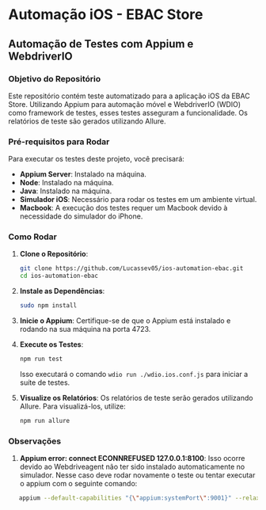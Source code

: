 # Automação iOS - EBAC Store

## Automação de Testes com Appium e WebdriverIO

### Objetivo do Repositório

Este repositório contém teste automatizado para a aplicação iOS da EBAC Store. Utilizando Appium para automação móvel e WebdriverIO (WDIO) como framework de testes, esses testes asseguram a funcionalidade. Os relatórios de teste são gerados utilizando Allure.

### Pré-requisitos para Rodar

Para executar os testes deste projeto, você precisará:

- **Appium Server**: Instalado na máquina.
- **Node**: Instalado na máquina.
- **Java**: Instalado na máquina.
- **Simulador iOS**: Necessário para rodar os testes em um ambiente virtual.
- **Macbook**: A execução dos testes requer um Macbook devido à necessidade do simulador do iPhone.

### Como Rodar

1. **Clone o Repositório**:

   ```bash
   git clone https://github.com/Lucassev05/ios-automation-ebac.git
   cd ios-automation-ebac
   ```

2. **Instale as Dependências**:

   ```bash
   sudo npm install
   ```

3. **Inicie o Appium**:
   Certifique-se de que o Appium está instalado e rodando na sua máquina na porta 4723.

4. **Execute os Testes**:

   ```bash
   npm run test
   ```

   Isso executará o comando `wdio run ./wdio.ios.conf.js` para iniciar a suíte de testes.

5. **Visualize os Relatórios**:
   Os relatórios de teste serão gerados utilizando Allure. Para visualizá-los, utilize:
   ```bash
   npm run allure
   ```

### Observações

1. **Appium error: connect ECONNREFUSED 127.0.0.1:8100**: Isso ocorre devido ao Webdriveagent não ter sido instalado automaticamente no simulador. Nesse caso deve rodar novamente o teste ou tentar executar o appium com o seguinte comando:

```bash
   appium --default-capabilities "{\"appium:systemPort\":9001}" --relaxed-security
```
